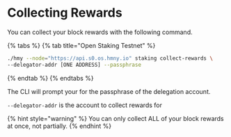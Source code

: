 # Collecting Rewards

You can collect your block rewards with the following command.

{% tabs %}
{% tab title="Open Staking Testnet" %}
```bash
./hmy --node="https://api.s0.os.hmny.io" staking collect-rewards \
--delegator-addr [ONE ADDRESS] --passphrase
```
{% endtab %}
{% endtabs %}

The CLI will prompt your for the passphrase of the delegation account.

`--delegator-addr` is the account to collect rewards for

{% hint style="warning" %}
You can only collect ALL of your block rewards at once, not partially.
{% endhint %}



